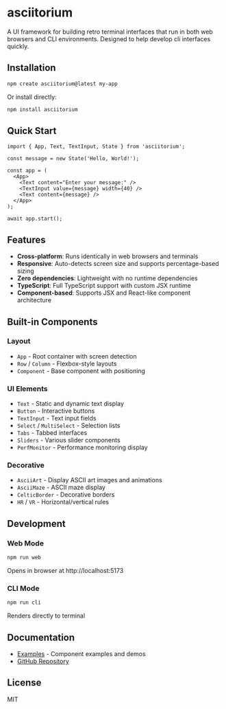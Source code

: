 # asciitorium

A UI framework for building retro terminal interfaces that run in both web browsers and CLI environments. Designed to help develop cli interfaces quickly.  

## Installation

```bash
npm create asciitorium@latest my-app
```

Or install directly:

```bash
npm install asciitorium
```

## Quick Start

```tsx
import { App, Text, TextInput, State } from 'asciitorium';

const message = new State('Hello, World!');

const app = (
  <App>
    <Text content="Enter your message:" />
    <TextInput value={message} width={40} />
    <Text content={message} />
  </App>
);

await app.start();
```

## Features

- **Cross-platform**: Runs identically in web browsers and terminals
- **Responsive**: Auto-detects screen size and supports percentage-based sizing
- **Zero dependencies**: Lightweight with no runtime dependencies
- **TypeScript**: Full TypeScript support with custom JSX runtime
- **Component-based**: Supports JSX and React-like component architecture

## Built-in Components

### Layout

- `App` - Root container with screen detection
- `Row` / `Column` - Flexbox-style layouts
- `Component` - Base component with positioning

### UI Elements

- `Text` - Static and dynamic text display
- `Button` - Interactive buttons
- `TextInput` - Text input fields
- `Select` / `MultiSelect` - Selection lists
- `Tabs` - Tabbed interfaces
- `Sliders` - Various slider components
- `PerfMonitor` - Performance monitoring display

### Decorative

- `AsciiArt` - Display ASCII art images and animations
- `AsciiMaze` - ASCII maze display
- `CelticBorder` - Decorative borders
- `HR` / `VR` - Horizontal/vertical rules

## Development

### Web Mode

```bash
npm run web
```

Opens in browser at http://localhost:5173

### CLI Mode

```bash
npm run cli
```

Renders directly to terminal

## Documentation

- [Examples](src/examples/) - Component examples and demos
- [GitHub Repository](https://github.com/iroknee/asciitorium)

## License

MIT

